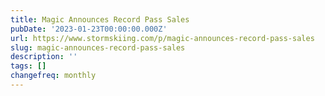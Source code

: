 ```yaml
---
title: Magic Announces Record Pass Sales
pubDate: '2023-01-23T00:00:00.000Z'
url: https://www.stormskiing.com/p/magic-announces-record-pass-sales
slug: magic-announces-record-pass-sales
description: ''
tags: []
changefreq: monthly
---
```


<!-- Add post content below -->
